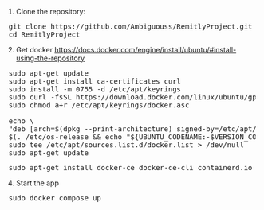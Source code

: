 1. Clone the repository:

 <pre> git clone https://github.com/Ambiguouss/RemitlyProject.git
 cd RemitlyProject </pre> 
2. Get docker
https://docs.docker.com/engine/install/ubuntu/#install-using-the-repository
<pre>
 sudo apt-get update
 sudo apt-get install ca-certificates curl
 sudo install -m 0755 -d /etc/apt/keyrings
 sudo curl -fsSL https://download.docker.com/linux/ubuntu/gpg -o /etc/apt/keyrings/docker.asc
 sudo chmod a+r /etc/apt/keyrings/docker.asc

 echo \
 "deb [arch=$(dpkg --print-architecture) signed-by=/etc/apt/keyrings/docker.asc] https://download.docker.com/linux/ubuntu \
 $(. /etc/os-release && echo "${UBUNTU_CODENAME:-$VERSION_CODENAME}") stable" | \
 sudo tee /etc/apt/sources.list.d/docker.list > /dev/null
 sudo apt-get update
</pre>
<pre>
 sudo apt-get install docker-ce docker-ce-cli containerd.io docker-buildx-plugin docker-compose-plugin</pre>
4. Start the app
<pre>
 sudo docker compose up </pre>

